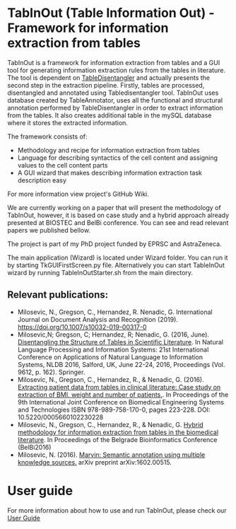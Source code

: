 # TabInOut (Table Information Out) - Framework for information extraction from tables

TabInOut is a framework for information extraction from tables and a GUI tool for generating information extraction rules from the tables in literature. The tool is dependent on [TableDisentangler](https://github.com/nikolamilosevic86/TableAnnotator) and actually presents the second step in the extraction pipeline. Firstly, tables are processed, disentangled and annotated using Tabledisentangler tool. TabInOut uses database created by TableAnnotator, uses all the functional and structural annotation performed by TableDisentangler in order to extract information from the tables. It also creates additional table in the mySQL database where it stores the extracted information.

The framework consists of:
- Methodology and recipe for information extraction from tables
- Language for describing syntactics of the cell content and assigning values to the cell content parts
- A GUI wizard that makes describing information extraction task description easy

For more information view project's GitHub Wiki.

We are currently working on a paper that will present the methodology of TabInOut, however, it is based on case study and a hybrid approach already presented at BIOSTEC and BelBi conference. You can see and read relevant papers we published bellow.

The project is part of my PhD project funded by EPRSC and AstraZeneca.

The main application (Wizard) is located under Wizard folder. You can run it by starting TkGUIFirstScreen.py file. Alternatively you can start TableInOut wizard by running TableInOutStarter.sh from the main directory.


## Relevant publications:
* Milosevic, N., Gregson, C., Hernandez, R. Nenadic, G. International Journal on Document Analysis and Recognition (2019). https://doi.org/10.1007/s10032-019-00317-0
* Milosevic,N; Gregson, C; Hernandez, R; Nenadic, G. (2016, June). [Disentangling the Structure of Tables in Scientific Literature](http://link.springer.com/chapter/10.1007%2F978-3-319-41754-7_14). In Natural Language Processing and Information Systems: 21st International Conference on Applications of Natural Language to Information Systems, NLDB 2016, Salford, UK, June 22-24, 2016, Proceedings (Vol. 9612, p. 162). Springer.
* Milosevic, N., Gregson, C., Hernandez, R., & Nenadic, G. (2016). [Extracting patient data from tables in clinical literature: Case study on extraction of BMI, weight and number of patients.](http://www.scitepress.org/DigitalLibrary/PublicationsDetail.aspx?ID=/O16myWhsP4=&t=1). In Proceedings of the 9th International Joint Conference on Biomedical Engineering Systems and Technologies ISBN 978-989-758-170-0, pages 223-228. DOI: 10.5220/0005660102230228
* Milosevic, N., Gregson, C., Hernandez, R., & Nenadic, G. [Hybrid methodology for information extraction from tables in the biomedical literature](https://www.academia.edu/26499404/Hybrid_methodology_for_information_extraction_from_tables_in_the_biomedical_literature). In Proceedings of the Belgrade Bioinformatics Conference (BelBi2016) 
* Milosevic, N. (2016). [Marvin: Semantic annotation using multiple knowledge sources.](http://arxiv.org/abs/1602.00515) arXiv preprint arXiv:1602.00515.


# User guide

For more information about how to use and run TabInOut, please check our [User Guide](https://github.com/nikolamilosevic86/TabInOut/wiki/2.-TabInOut-(TableInOut)-User-Guide)
